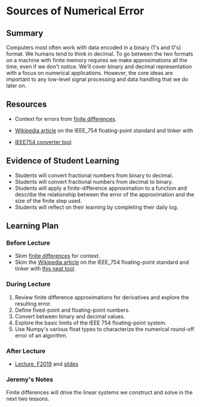 # Sources of Numerical Error                                                       

## Summary

Computers most often work with data encoded in a binary (1's and 0's) format.
We humans tend to think in decimal.  To go between the two formats on a
machine with finite memory requires we make approximations all the time,
even if we don't notice.  We'll cover binary and decimal representation with
a focus on numerical applications.  However, the core ideas are
important to any low-level signal processing and data handling
that we do later on.

## Resources

- Context for errors from [finite differences](https://robertsj.github.io/me400_notes/lectures/Numerical_Differentiation.html).

- [Wikipedia article](https://en.wikipedia.org/wiki/IEEE_754) on
  the IEEE_754 floating-point standard and tinker with

- [IEEE754 converter tool](https://www.h-schmidt.net/FloatConverter/IEEE754.html).

##  Evidence of Student Learning


  - Students will convert fractional numbers from binary to decimal.
  - Students will convert fractional numbers from decimal to binary.
  - Students will apply a finite-difference approximation to a function
    and describe the relationship between the error of the approximation
    and the size of the finite step used.
  - Students will reflect on their learning by completing their daily log.


## Learning Plan

### Before Lecture

  - Skim [finite differences](https://robertsj.github.io/me400_notes/lectures/Numerical_Differentiation.html) for context.
  - Skim the [Wikipedia article](https://en.wikipedia.org/wiki/IEEE_754) on
    the IEEE_754 floating-point standard and tinker with
    [this neat tool](https://www.h-schmidt.net/FloatConverter/IEEE754.html).

### During Lecture

  1. Review finite difference approximations for derivatives and 
     explore the resulting error.
  2. Define fixed-point and floating-point numbers.
  3. Convert between binary and decimal values.
  4. Explore the basic limits of the IEEE 754 floating-point system.
  4. Use Numpy's various float types to characterize the numerical round-off
     error of an algorithm.

### After Lecture

 - [Lecture, F2019](https://mediasite.k-state.edu/mediasite/Play/b88e55a077fb4690be57da00965999751d)
   and [slides](https://github.com/robertsj/me701/blob/f2020/lectures/SourcesOfNumericalError.ipynb)

### Jeremy's Notes

Finite differences will drive the linear systems we construct and solve in the next two lessons.

